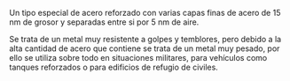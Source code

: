 Un tipo especial de acero reforzado con varias capas finas de acero de 15 nm de grosor y separadas entre si por 5 nm de aire.

Se trata de un metal muy resistente a golpes y temblores, pero debido a la alta cantidad de acero que contiene se trata de un metal muy pesado, por ello se utiliza sobre todo en situaciones militares, para vehículos como tanques reforzados o para edificios de refugio de civiles.
